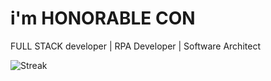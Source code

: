 # i'm HONORABLE CON
FULL STACK developer | RPA Developer | Software Architect

![Streak](https://github-readme-streak-stats.herokuapp.com?user=honorableCon&theme=green&hide_border=true)
